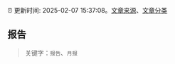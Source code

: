 :alarm_clock: 更新时间: 2025-02-07 15:37:08。[文章来源](/README.md)、[文章分类](/TAGS.md)

## 报告


> 关键字：`报告`、`月报`



